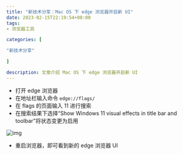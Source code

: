 ```yaml
---
title: "新技术分享：Mac OS 下 edge 浏览器开启新 UI"
date: 2023-02-15T22:19:54+08:00
tags:
- 浏览器工具

categories: [

"新技术分享"

]

description: 文章介绍 Mac OS 下 edge 浏览器开启新 UI
---
```


- 打开 edge 浏览器
- 在地址栏输入命令
  `edge://flags/`
- 在 flags 的页面输入 11 进行搜索
- 在搜索结果下选择“Show Windows 11 visual effects in title bar and toolbar”将状态变更为启用

![img](https://raw.githubusercontent.com/waitnoww/hexoblogimg/aceda0b251c09e0527f5491c1b516a02c7464b4e/img1/WX20230215-221108%402x.png)

- 重启浏览器，即可看到新的 edge 浏览器 UI



